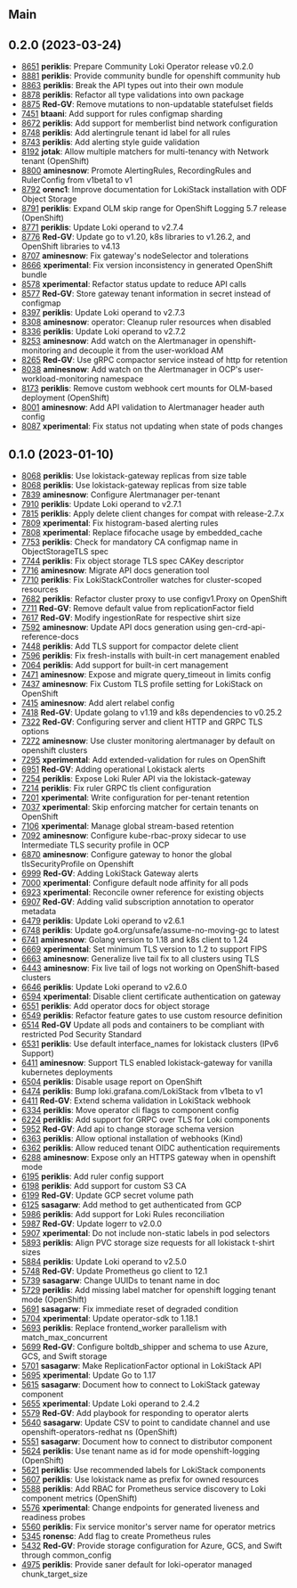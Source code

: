 ## Main

## 0.2.0 (2023-03-24)

- [8651](https://github.com/grafana/loki/pull/8651) **periklis**: Prepare Community Loki Operator release v0.2.0
- [8881](https://github.com/grafana/loki/pull/8881) **periklis**: Provide community bundle for openshift community hub
- [8863](https://github.com/grafana/loki/pull/8863) **periklis**: Break the API types out into their own module
- [8878](https://github.com/grafana/loki/pull/8878) **periklis**: Refactor all type validations into own package
- [8875](https://github.com/grafana/loki/pull/8875) **Red-GV**: Remove mutations to non-updatable statefulset fields
- [7451](https://github.com/grafana/loki/pull/7451) **btaani**: Add support for rules configmap sharding
- [8672](https://github.com/grafana/loki/pull/8672) **periklis**: Add support for memberlist bind network configuration
- [8748](https://github.com/grafana/loki/pull/8748) **periklis**: Add alertingrule tenant id label for all rules
- [8743](https://github.com/grafana/loki/pull/8743) **periklis**: Add alerting style guide validation
- [8192](https://github.com/grafana/loki/pull/8192) **jotak**: Allow multiple matchers for multi-tenancy with Network tenant (OpenShift)
- [8800](https://github.com/grafana/loki/pull/8800) **aminesnow**: Promote AlertingRules, RecordingRules and RulerConfig from v1beta1 to v1
- [8792](https://github.com/grafana/loki/pull/8792) **orenc1**: Improve documentation for LokiStack installation with ODF Object Storage
- [8791](https://github.com/grafana/loki/pull/8791) **periklis**: Expand OLM skip range for OpenShift Logging 5.7 release (OpenShift)
- [8771](https://github.com/grafana/loki/pull/8771) **periklis**: Update Loki operand to v2.7.4
- [8776](https://github.com/grafana/loki/pull/8776) **Red-GV**: Update go to v1.20, k8s libraries to v1.26.2, and OpenShift libraries to v4.13
- [8707](https://github.com/grafana/loki/pull/8707) **aminesnow**: Fix gateway's nodeSelector and tolerations
- [8666](https://github.com/grafana/loki/pull/8666) **xperimental**: Fix version inconsistency in generated OpenShift bundle
- [8578](https://github.com/grafana/loki/pull/8578) **xperimental**: Refactor status update to reduce API calls
- [8577](https://github.com/grafana/loki/pull/8577) **Red-GV**: Store gateway tenant information in secret instead of configmap
- [8397](https://github.com/grafana/loki/pull/8397) **periklis**: Update Loki operand to v2.7.3
- [8308](https://github.com/grafana/loki/pull/8308) **aminesnow**: operator: Cleanup ruler resources when disabled
- [8336](https://github.com/grafana/loki/pull/8336) **periklis**: Update Loki operand to v2.7.2
- [8253](https://github.com/grafana/loki/pull/8253) **aminesnow**: Add watch on the Alertmanager in openshift-monitoring and decouple it from the user-workload AM
- [8265](https://github.com/grafana/loki/pull/8265) **Red-GV**: Use gRPC compactor service instead of http for retention
- [8038](https://github.com/grafana/loki/pull/8038) **aminesnow**: Add watch on the Alertmanager in OCP's user-workload-monitoring namespace
- [8173](https://github.com/grafana/loki/pull/8173) **periklis**: Remove custom webhook cert mounts for OLM-based deployment (OpenShift)
- [8001](https://github.com/grafana/loki/pull/8001) **aminesnow**: Add API validation to Alertmanager header auth config
- [8087](https://github.com/grafana/loki/pull/8087) **xperimental**: Fix status not updating when state of pods changes

## 0.1.0 (2023-01-10)

- [8068](https://github.com/grafana/loki/pull/8068) **periklis**: Use lokistack-gateway replicas from size table
- [8068](https://github.com/grafana/loki/pull/8068) **periklis**: Use lokistack-gateway replicas from size table
- [7839](https://github.com/grafana/loki/pull/7839) **aminesnow**: Configure Alertmanager per-tenant
- [7910](https://github.com/grafana/loki/pull/7910) **periklis**: Update Loki operand to v2.7.1
- [7815](https://github.com/grafana/loki/pull/7815) **periklis**: Apply delete client changes for compat with release-2.7.x
- [7809](https://github.com/grafana/loki/pull/7809) **xperimental**: Fix histogram-based alerting rules
- [7808](https://github.com/grafana/loki/pull/7808) **xperimental**: Replace fifocache usage by embedded_cache
- [7753](https://github.com/grafana/loki/pull/7753) **periklis**: Check for mandatory CA configmap name in ObjectStorageTLS spec
- [7744](https://github.com/grafana/loki/pull/7744) **periklis**: Fix object storage TLS spec CAKey descriptor
- [7716](https://github.com/grafana/loki/pull/7716) **aminesnow**: Migrate API docs generation tool
- [7710](https://github.com/grafana/loki/pull/7710) **periklis**: Fix LokiStackController watches for cluster-scoped resources
- [7682](https://github.com/grafana/loki/pull/7682) **periklis**: Refactor cluster proxy to use configv1.Proxy on OpenShift
- [7711](https://github.com/grafana/loki/pull/7711) **Red-GV**: Remove default value from replicationFactor field
- [7617](https://github.com/grafana/loki/pull/7617) **Red-GV**: Modify ingestionRate for respective shirt size
- [7592](https://github.com/grafana/loki/pull/7592) **aminesnow**: Update API docs generation using gen-crd-api-reference-docs
- [7448](https://github.com/grafana/loki/pull/7448) **periklis**: Add TLS support for compactor delete client
- [7596](https://github.com/grafana/loki/pull/7596) **periklis**: Fix fresh-installs with built-in cert management enabled
- [7064](https://github.com/grafana/loki/pull/7064) **periklis**: Add support for built-in cert management
- [7471](https://github.com/grafana/loki/pull/7471) **aminesnow**: Expose and migrate query_timeout in limits config
- [7437](https://github.com/grafana/loki/pull/7437) **aminesnow**: Fix Custom TLS profile setting for LokiStack on OpenShift
- [7415](https://github.com/grafana/loki/pull/7415) **aminesnow**: Add alert relabel config
- [7418](https://github.com/grafana/loki/pull/7418) **Red-GV**: Update golang to v1.19 and k8s dependencies to v0.25.2
- [7322](https://github.com/grafana/loki/pull/7322) **Red-GV**: Configuring server and client HTTP and GRPC TLS options
- [7272](https://github.com/grafana/loki/pull/7272) **aminesnow**: Use cluster monitoring alertmanager by default on openshift clusters
- [7295](https://github.com/grafana/loki/pull/7295) **xperimental**: Add extended-validation for rules on OpenShift
- [6951](https://github.com/grafana/loki/pull/6951) **Red-GV**: Adding operational Lokistack alerts
- [7254](https://github.com/grafana/loki/pull/7254) **periklis**: Expose Loki Ruler API via the lokistack-gateway
- [7214](https://github.com/grafana/loki/pull/7214) **periklis**: Fix ruler GRPC tls client configuration
- [7201](https://github.com/grafana/loki/pull/7201) **xperimental**: Write configuration for per-tenant retention
- [7037](https://github.com/grafana/loki/pull/7037) **xperimental**: Skip enforcing matcher for certain tenants on OpenShift
- [7106](https://github.com/grafana/loki/pull/7106) **xperimental**: Manage global stream-based retention
- [7092](https://github.com/grafana/loki/pull/7092) **aminesnow**: Configure kube-rbac-proxy sidecar to use Intermediate TLS security profile in OCP
- [6870](https://github.com/grafana/loki/pull/6870) **aminesnow**: Configure gateway to honor the global tlsSecurityProfile on Openshift
- [6999](https://github.com/grafana/loki/pull/6999) **Red-GV**: Adding LokiStack Gateway alerts
- [7000](https://github.com/grafana/loki/pull/7000) **xperimental**: Configure default node affinity for all pods
- [6923](https://github.com/grafana/loki/pull/6923) **xperimental**: Reconcile owner reference for existing objects
- [6907](https://github.com/grafana/loki/pull/6907) **Red-GV**: Adding valid subscription annotation to operator metadata
- [6479](https://github.com/grafana/loki/pull/6749) **periklis**: Update Loki operand to v2.6.1
- [6748](https://github.com/grafana/loki/pull/6748) **periklis**: Update go4.org/unsafe/assume-no-moving-gc to latest
- [6741](https://github.com/grafana/loki/pull/6741) **aminesnow**: Golang version to 1.18 and k8s client to 1.24
- [6669](https://github.com/grafana/loki/pull/6669) **xperimental**: Set minimum TLS version to 1.2 to support FIPS
- [6663](https://github.com/grafana/loki/pull/6663) **aminesnow**: Generalize live tail fix to all clusters using TLS
- [6443](https://github.com/grafana/loki/pull/6443) **aminesnow**: Fix live tail of logs not working on OpenShift-based clusters
- [6646](https://github.com/grafana/loki/pull/6646) **periklis**: Update Loki operand to v2.6.0
- [6594](https://github.com/grafana/loki/pull/6594) **xperimental**: Disable client certificate authentication on gateway
- [6551](https://github.com/grafana/loki/pull/6561) **periklis**: Add operator docs for object storage
- [6549](https://github.com/grafana/loki/pull/6549) **periklis**: Refactor feature gates to use custom resource definition
- [6514](https://github.com/grafana/loki/pull/6514) **Red-GV** Update all pods and containers to be compliant with restricted Pod Security Standard
- [6531](https://github.com/grafana/loki/pull/6531) **periklis**: Use default interface_names for lokistack clusters (IPv6 Support)
- [6411](https://github.com/grafana/loki/pull/6478) **aminesnow**: Support TLS enabled lokistack-gateway for vanilla kubernetes deployments
- [6504](https://github.com/grafana/loki/pull/6504) **periklis**: Disable usage report on OpenShift
- [6474](https://github.com/grafana/loki/pull/6474) **periklis**: Bump loki.grafana.com/LokiStack from v1beta to v1
- [6411](https://github.com/grafana/loki/pull/6411) **Red-GV**: Extend schema validation in LokiStack webhook
- [6334](https://github.com/grafana/loki/pull/6433) **periklis**: Move operator cli flags to component config
- [6224](https://github.com/grafana/loki/pull/6224) **periklis**: Add support for GRPC over TLS for Loki components
- [5952](https://github.com/grafana/loki/pull/5952) **Red-GV**: Add api to change storage schema version
- [6363](https://github.com/grafana/loki/pull/6363) **periklis**: Allow optional installation of webhooks (Kind)
- [6362](https://github.com/grafana/loki/pull/6362) **periklis**: Allow reduced tenant OIDC authentication requirements
- [6288](https://github.com/grafana/loki/pull/6288) **aminesnow**: Expose only an HTTPS gateway when in openshift mode
- [6195](https://github.com/grafana/loki/pull/6195) **periklis**: Add ruler config support
- [6198](https://github.com/grafana/loki/pull/6198) **periklis**: Add support for custom S3 CA
- [6199](https://github.com/grafana/loki/pull/6199) **Red-GV**: Update GCP secret volume path
- [6125](https://github.com/grafana/loki/pull/6125) **sasagarw**: Add method to get authenticated from GCP
- [5986](https://github.com/grafana/loki/pull/5986) **periklis**: Add support for Loki Rules reconciliation
- [5987](https://github.com/grafana/loki/pull/5987) **Red-GV**: Update logerr to v2.0.0
- [5907](https://github.com/grafana/loki/pull/5907) **xperimental**: Do not include non-static labels in pod selectors
- [5893](https://github.com/grafana/loki/pull/5893) **periklis**: Align PVC storage size requests for all lokistack t-shirt sizes
- [5884](https://github.com/grafana/loki/pull/5884) **periklis**: Update Loki operand to v2.5.0
- [5748](https://github.com/grafana/loki/pull/5748) **Red-GV**: Update Prometheus go client to 12.1
- [5739](https://github.com/grafana/loki/pull/5739) **sasagarw**: Change UUIDs to tenant name in doc
- [5729](https://github.com/grafana/loki/pull/5729) **periklis**: Add missing label matcher for openshift logging tenant mode (OpenShift)
- [5691](https://github.com/grafana/loki/pull/5691) **sasagarw**: Fix immediate reset of degraded condition
- [5704](https://github.com/grafana/loki/pull/5704) **xperimental**: Update operator-sdk to 1.18.1
- [5693](https://github.com/grafana/loki/pull/5693) **periklis**: Replace frontend_worker parallelism with match_max_concurrent
- [5699](https://github.com/grafana/loki/pull/5699) **Red-GV**: Configure boltdb_shipper and schema to use Azure, GCS, and Swift storage
- [5701](https://github.com/grafana/loki/pull/5701) **sasagarw**: Make ReplicationFactor optional in LokiStack API
- [5695](https://github.com/grafana/loki/pull/5695) **xperimental**: Update Go to 1.17
- [5615](https://github.com/grafana/loki/pull/5615) **sasagarw**: Document how to connect to LokiStack gateway component
- [5655](https://github.com/grafana/loki/pull/5655) **xperimental**: Update Loki operand to 2.4.2
- [5579](https://github.com/grafana/loki/pull/5579) **Red-GV**: Add playbook for responding to operator alerts
- [5640](https://github.com/grafana/loki/pull/5640) **sasagarw**: Update CSV to point to candidate channel and use openshift-operators-redhat ns (OpenShift)
- [5551](https://github.com/grafana/loki/pull/5551) **sasagarw**: Document how to connect to distributor component
- [5624](https://github.com/grafana/loki/pull/5624) **periklis**: Use tenant name as id for mode openshift-logging (OpenShift)
- [5621](https://github.com/grafana/loki/pull/5621) **periklis**: Use recommended labels for LokiStack components
- [5607](https://github.com/grafana/loki/pull/5607) **periklis**: Use lokistack name as prefix for owned resources
- [5588](https://github.com/grafana/loki/pull/5588) **periklis**: Add RBAC for Prometheus service discovery to Loki component metrics (OpenShift)
- [5576](https://github.com/grafana/loki/pull/5576) **xperimental**: Change endpoints for generated liveness and readiness probes
- [5560](https://github.com/grafana/loki/pull/5560) **periklis**: Fix service monitor's server name for operator metrics
- [5345](https://github.com/grafana/loki/pull/5345) **ronensc**: Add flag to create Prometheus rules
- [5432](https://github.com/grafana/loki/pull/5432) **Red-GV**: Provide storage configuration for Azure, GCS, and Swift through common_config
- [4975](https://github.com/grafana/loki/pull/4975) **periklis**: Provide saner default for loki-operator managed chunk_target_size
